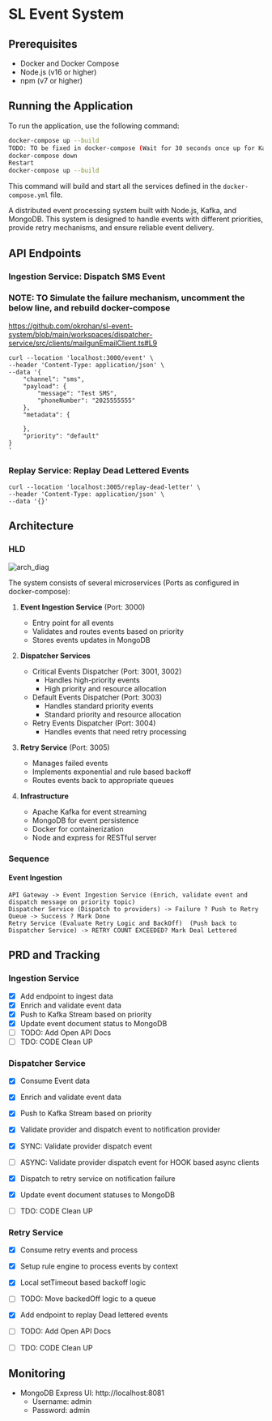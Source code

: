# SL Event System


## Prerequisites

- Docker and Docker Compose
- Node.js (v16 or higher)
- npm (v7 or higher)


## Running the Application

To run the application, use the following command:

```bash
docker-compose up --build
TODO: TO be fixed in docker-compose (Wait for 30 seconds once up for Kafka topics to be configured.and then restart)
docker-compose down 
Restart
docker-compose up --build
```

This command will build and start all the services defined in the `docker-compose.yml` file.

A distributed event processing system built with Node.js, Kafka, and MongoDB. This system is designed to handle events with different priorities, provide retry mechanisms, and ensure reliable event delivery.


## API Endpoints
### Ingestion Service: Dispatch SMS Event
### NOTE: TO Simulate the failure mechanism, uncomment the below line, and rebuild docker-compose 
https://github.com/okrohan/sl-event-system/blob/main/workspaces/dispatcher-service/src/clients/mailgunEmailClient.ts#L9

```
curl --location 'localhost:3000/event' \
--header 'Content-Type: application/json' \
--data '{
    "channel": "sms",
    "payload": {
        "message": "Test SMS",
        "phoneNumber": "2025555555"
    },
    "metadata": {

    },
    "priority": "default"
}
'

```

### Replay Service: Replay Dead Lettered Events
```
curl --location 'localhost:3005/replay-dead-letter' \
--header 'Content-Type: application/json' \
--data '{}'
```
## Architecture
### HLD
![arch_diag](https://github.com/user-attachments/assets/0d0d68af-8eab-4128-84b4-6f9f5b026b86)

The system consists of several microservices (Ports as configured in docker-compose):

1. **Event Ingestion Service** (Port: 3000)
   - Entry point for all events
   - Validates and routes events based on priority
   - Stores events updates in MongoDB

2. **Dispatcher Services**
   - Critical Events Dispatcher (Port: 3001, 3002)
     - Handles high-priority events
     - High priority and resource allocation
   - Default Events Dispatcher (Port: 3003)
     - Handles standard priority events
     - Standard priority and resource allocation
   - Retry Events Dispatcher (Port: 3004)
     - Handles events that need retry processing

3. **Retry Service** (Port: 3005)
   - Manages failed events
   - Implements exponential and rule based backoff
   - Routes events back to appropriate queues

4. **Infrastructure**
   - Apache Kafka for event streaming
   - MongoDB for event persistence
   - Docker for containerization
   - Node and express for RESTful server
  
### Sequence
#### Event Ingestion
```
API Gateway -> Event Ingestion Service (Enrich, validate event and dispatch message on priority topic)
Dispatcher Service (Dispatch to providers) -> Failure ? Push to Retry Queue -> Success ? Mark Done
Retry Service (Evaluate Retry Logic and BackOff)  (Push back to Dispatcher Service) -> RETRY COUNT EXCEEDED? Mark Deal Lettered

```

## PRD and Tracking

### Ingestion Service
- [x] Add endpoint to ingest data
- [x] Enrich and validate event data
- [x] Push to Kafka Stream based on priority
- [x] Update event document status to MongoDB
- [ ] TODO: Add Open API Docs
- [ ] TDO: CODE Clean UP

### Dispatcher Service
- [x] Consume Event data 
- [x] Enrich and validate event data
- [x] Push to Kafka Stream based on priority
- [x] Validate provider and dispatch event to notification provider
- [x] SYNC: Validate provider dispatch event
- [ ] ASYNC: Validate provider dispatch event for HOOK based async clients
- [x] Dispatch to retry service on notification failure
- [x] Update event document statuses to MongoDB
- [ ] TDO: CODE Clean UP


### Retry Service
- [x] Consume retry events and process
- [x] Setup rule engine to process events by context
- [x] Local setTimeout based backoff logic
- [ ] TODO: Move backedOff logic to a queue
- [x] Add endpoint to replay Dead lettered events
- [ ] TODO: Add Open API Docs
- [ ] TDO: CODE Clean UP




## Monitoring

- MongoDB Express UI: http://localhost:8081
  - Username: admin
  - Password: admin

